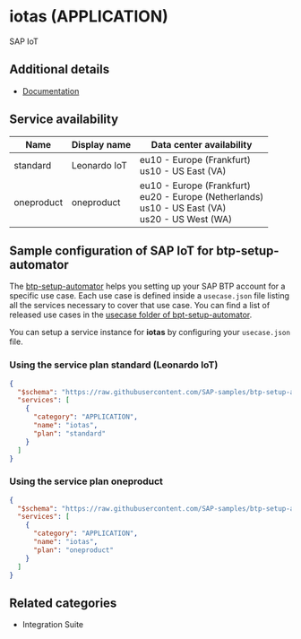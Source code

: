 # iotas (APPLICATION)

SAP IoT

## Additional details

- [Documentation](https://help.sap.com/viewer/p/SAP_Leonardo_IoT)

## Service availability

| Name | Display name | Data center availability  |
|------|----------------|---------------------------|
|  standard  |  Leonardo IoT  | eu10 - Europe (Frankfurt)<br> us10 - US East (VA)  |
|  oneproduct  |  oneproduct  | eu10 - Europe (Frankfurt)<br> eu20 - Europe (Netherlands)<br> us10 - US East (VA)<br> us20 - US West (WA)  |

## Sample configuration of **SAP IoT** for btp-setup-automator

The [btp-setup-automator](https://github.com/SAP-samples/btp-setup-automator) helps you setting up your SAP BTP account for a specific use case. Each use case is defined inside a `usecase.json` file listing all the services necessary to cover that use case. You can find a list of released use cases in the [usecase folder of bpt-setup-automator](https://github.com/SAP-samples/btp-setup-automator/tree/main/usecases).

You can setup a service instance for **iotas** by configuring your `usecase.json` file.

### Using the service plan **standard** (Leonardo IoT)

```json
{
  "$schema": "https://raw.githubusercontent.com/SAP-samples/btp-setup-automator/main/libs/btpsa-usecase.json",
  "services": [
    {
      "category": "APPLICATION",
      "name": "iotas",
      "plan": "standard"
    }
  ]
}
```

### Using the service plan **oneproduct**

```json
{
  "$schema": "https://raw.githubusercontent.com/SAP-samples/btp-setup-automator/main/libs/btpsa-usecase.json",
  "services": [
    {
      "category": "APPLICATION",
      "name": "iotas",
      "plan": "oneproduct"
    }
  ]
}
```

## Related categories

- Integration Suite